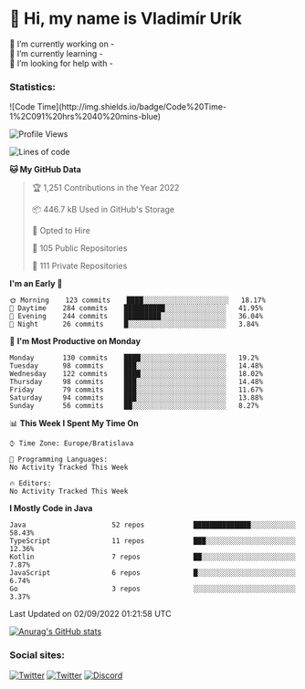 <h1> 👋 Hi, my name is Vladimír Urík</h1>
<p>
 🔭 I’m currently working on -<br>
 🌱 I’m currently learning -<br>
 🤔 I’m looking for help with -<br>
</p>
<h3>Statistics:</h3>
<!--START_SECTION:waka-->
![Code Time](http://img.shields.io/badge/Code%20Time-1%2C091%20hrs%2040%20mins-blue)

![Profile Views](http://img.shields.io/badge/Profile%20Views-2-blue)

![Lines of code](https://img.shields.io/badge/From%20Hello%20World%20I%27ve%20Written-1%20Million%20lines%20of%20code-blue)

**🐱 My GitHub Data** 

> 🏆 1,251 Contributions in the Year 2022
 > 
> 📦 446.7 kB Used in GitHub's Storage 
 > 
> 💼 Opted to Hire
 > 
> 📜 105 Public Repositories 
 > 
> 🔑 111 Private Repositories  
 > 
**I'm an Early 🐤** 

```text
🌞 Morning    123 commits    ████░░░░░░░░░░░░░░░░░░░░░   18.17% 
🌆 Daytime    284 commits    ██████████░░░░░░░░░░░░░░░   41.95% 
🌃 Evening    244 commits    █████████░░░░░░░░░░░░░░░░   36.04% 
🌙 Night      26 commits     █░░░░░░░░░░░░░░░░░░░░░░░░   3.84%

```
📅 **I'm Most Productive on Monday** 

```text
Monday       130 commits    ████░░░░░░░░░░░░░░░░░░░░░   19.2% 
Tuesday      98 commits     ███░░░░░░░░░░░░░░░░░░░░░░   14.48% 
Wednesday    122 commits    ████░░░░░░░░░░░░░░░░░░░░░   18.02% 
Thursday     98 commits     ███░░░░░░░░░░░░░░░░░░░░░░   14.48% 
Friday       79 commits     ███░░░░░░░░░░░░░░░░░░░░░░   11.67% 
Saturday     94 commits     ███░░░░░░░░░░░░░░░░░░░░░░   13.88% 
Sunday       56 commits     ██░░░░░░░░░░░░░░░░░░░░░░░   8.27%

```


📊 **This Week I Spent My Time On** 

```text
⌚︎ Time Zone: Europe/Bratislava

💬 Programming Languages: 
No Activity Tracked This Week

🔥 Editors: 
No Activity Tracked This Week

```

**I Mostly Code in Java** 

```text
Java                     52 repos            ██████████████░░░░░░░░░░░   58.43% 
TypeScript               11 repos            ███░░░░░░░░░░░░░░░░░░░░░░   12.36% 
Kotlin                   7 repos             ██░░░░░░░░░░░░░░░░░░░░░░░   7.87% 
JavaScript               6 repos             █░░░░░░░░░░░░░░░░░░░░░░░░   6.74% 
Go                       3 repos             ░░░░░░░░░░░░░░░░░░░░░░░░░   3.37%

```



 Last Updated on 02/09/2022 01:21:58 UTC
<!--END_SECTION:waka-->

[![Anurag's GitHub stats](https://github-readme-stats.vercel.app/api?username=vladimir-urik)](https://github.com/anuraghazra/github-readme-stats)

<h3>Social sites:</h3>
<p><a href="https://twitter.com/GGGEDR" target="_blank"><img alt="Twitter" src="https://img.shields.io/badge/twitter-%231DA1F2.svg?&style=for-the-badge&logo=twitter&logoColor=white" /></a> <a href="https://www.reddit.com/user/GGGEDR" target="_blank"><img alt="Twitter" src="https://img.shields.io/badge/reddit-%23FE6262.svg?&style=for-the-badge&logo=reddit&logoColor=white" /></a> <a href="https://discord.com/users/535708984959827978" target="_blank"><img alt="Discord" src="https://img.shields.io/badge/discord-%235865f2.svg?&style=for-the-badge&logo=discord&logoColor=white" />
</p>
